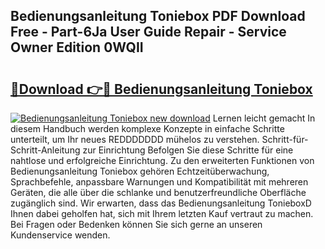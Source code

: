 ## Bedienungsanleitung Toniebox PDF Download Free - Part-6Ja User Guide Repair - Service Owner Edition 0WQII

# <h2><a href="http://df641ox.blite.top/?on=Bedienungsanleitung+Toniebox">🔗Download 👉🔴 Bedienungsanleitung Toniebox</a></h2>

[![Bedienungsanleitung Toniebox new download](https://i.imgur.com/lujVjoI.png)](http://df641ox.blite.top/?on=Bedienungsanleitung+Toniebox)
Lernen leicht gemacht In diesem Handbuch werden komplexe Konzepte in einfache Schritte unterteilt, um Ihr neues REDDDDDDD mühelos zu verstehen. Schritt-für-Schritt-Anleitung zur Einrichtung Befolgen Sie diese Schritte für eine nahtlose und erfolgreiche Einrichtung. Zu den erweiterten Funktionen von Bedienungsanleitung Toniebox gehören Echtzeitüberwachung, Sprachbefehle, anpassbare Warnungen und Kompatibilität mit mehreren Geräten, die alle über die schlanke und benutzerfreundliche Oberfläche zugänglich sind. Wir erwarten, dass das Bedienungsanleitung TonieboxD Ihnen dabei geholfen hat, sich mit Ihrem letzten Kauf vertraut zu machen. Bei Fragen oder Bedenken können Sie sich gerne an unseren Kundenservice wenden.

